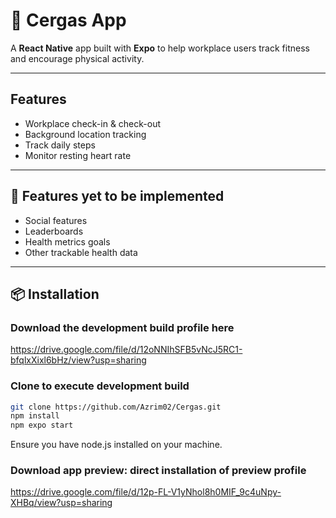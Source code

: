 # 📱 Cergas App

A **React Native** app built with **Expo** to help workplace users track fitness and encourage physical activity.

---

## Features
- Workplace check-in & check-out  
- Background location tracking  
- Track daily steps  
- Monitor resting heart rate  

---

## 🚀 Features yet to be implemented
- Social features
- Leaderboards
- Health metrics goals
- Other trackable health data

---

## 📦 Installation
### Download the development build profile here
https://drive.google.com/file/d/12oNNIhSFB5vNcJ5RC1-bfqlxXixl6bHz/view?usp=sharing

### Clone to execute development build
```sh
git clone https://github.com/Azrim02/Cergas.git
npm install
npm expo start
```
Ensure you have node.js installed on your machine.

### Download app preview: direct installation of preview profile
https://drive.google.com/file/d/12p-FL-V1yNhol8h0MIF_9c4uNpy-XHBq/view?usp=sharing

